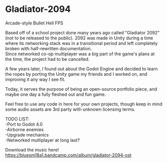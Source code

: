 # Gladiator-2094
Arcade-style Bullet Hell FPS

Based off of a school project done many years ago called "Gladiator 2092" (not to be released to the public). 
2092 was made in Unity during a time where its networking stack was in a transitional period and left completely broken with half-rewritten documentation.  
Since networked co-op multiplayer was a big part of the game's plans at the time, the project had to be cancelled.  

A few years later, I found out about the Godot Engine and decided to learn the ropes by porting the Unity game my friends and I worked on, 
and improving it any way I see fit. 

Today, it serves the purpose of being an open-source portfolio piece, and maybe one day a fully fleshed out and fun game. 

Feel free to use any code in here for your own projects, though keep in mind some audio assets are 3rd party with unknown licensing terms.

TODO LIST:  
-Port to Godot 4.0   
-Airborne enemies    
-Upgrade mechanics   
-Networked multiplayer at long last? 

Download the music here! https://bluesm18a1.bandcamp.com/album/gladiator-2094-ost
